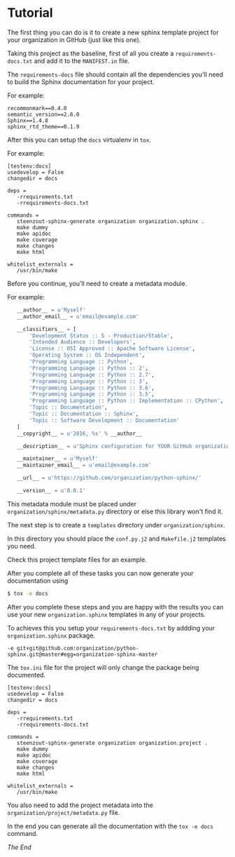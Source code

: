# Tutorial

The first thing you can do is it to create a new
sphinx template project for your organization in GitHub
(just like this one).

Taking this project as the baseline,
first of all you create a `requirements-docs.txt` and
add it to the `MANIFEST.in` file.

The `requirements-docs` file should contain all the dependencies
you'll need to build the Sphinx documentation for your project.

For example:

```
recommonmark==0.4.0
semantic_version==2.6.0
Sphinx==1.4.8
sphinx_rtd_theme==0.1.9
```

After this you can setup the `docs` virtualenv in `tox`.

For example:

```
[testenv:docs]
usedevelop = False
changedir = docs

deps =
   -rrequirements.txt
   -rrequirements-docs.txt

commands =
   steenzout-sphinx-generate organization organization.sphinx .
   make dummy
   make apidoc
   make coverage
   make changes
   make html

whitelist_externals =
   /usr/bin/make
```

Before you continue,
you'll need to create a metadata module.

For example:

```python
   __author__ = u'Myself'
   __author_email__ = u'email@example.com'

   __classifiers__ = [
       'Development Status :: 5 - Production/Stable',
       'Intended Audience :: Developers',
       'License :: OSI Approved :: Apache Software License',
       'Operating System :: OS Independent',
       'Programming Language :: Python',
       'Programming Language :: Python :: 2',
       'Programming Language :: Python :: 2.7',
       'Programming Language :: Python :: 3',
       'Programming Language :: Python :: 3.6',
       'Programming Language :: Python :: 3.5',
       'Programming Language :: Python :: Implementation :: CPython',
       'Topic :: Documentation',
       'Topic :: Documentation :: Sphinx',
       'Topic :: Software Development :: Documentation'
   ]
   __copyright__ = u'2016, %s' % __author__

   __description__ = u'Sphinx configuration for YOUR GitHub organization.'

   __maintainer__ = u'Myself'
   __maintainer_email__ = u'email@example.com'

   __url__ = u'https://github.com/organization/python-sphinx/'

   __version__ = u'0.0.1'
```

This metadata module must be placed
under `organization/sphinx/metadata.py` directory or
else this library won't find it.

The next step is to create a `templates` directory under `organization/sphinx`.

In this directory you should place the `conf.py.j2` and `Makefile.j2` templates you need.

Check this project template files for an example.

After you complete all of these tasks you can now generate your documentation using


```bash
$ tox -e docs
```

After you complete these steps and you are happy with the results
you can use your new `organization.sphinx` templates in any of your projects.

To achieves this you setup your `requirements-docs.txt`
by addding your `organization.sphinx` package.

```
-e git+git@github.com:organization/python-sphinx.git@master#egg=organization-sphinx-master
```

The `tox.ini` file for the project will only change the package being documented.

```
[testenv:docs]
usedevelop = False
changedir = docs

deps =
   -rrequirements.txt
   -rrequirements-docs.txt

commands =
   steenzout-sphinx-generate organization organization.project .
   make dummy
   make apidoc
   make coverage
   make changes
   make html

whitelist_externals =
   /usr/bin/make
```

You also need to add the project metadata into the
`organization/project/metadata.py` file.

In the end you can generate all the documentation
with the `tox -e docs` command.

_The End_
